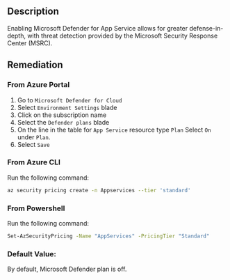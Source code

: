 ## Description

Enabling Microsoft Defender for App Service allows for greater defense-in-depth, with threat detection provided by the Microsoft Security Response Center (MSRC).

## Remediation

### From Azure Portal

  1. Go to `Microsoft Defender for Cloud`
  2. Select `Environment Settings` blade
  3. Click on the subscription name
  4. Select the `Defender plans` blade
  5. On the line in the table for `App Service` resource type `Plan` Select `On` under `Plan`.
  6. Select `Save`

### From Azure CLI

Run the following command:

```bash
az security pricing create -n Appservices --tier 'standard'
```

### From Powershell

Run the following command:

```bash
Set-AzSecurityPricing -Name "AppServices" -PricingTier "Standard" 
```

### Default Value:

By default, Microsoft Defender plan is off.
